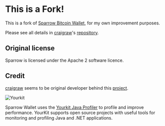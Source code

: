 # This is a Fork!

This is a fork of [Sparrow Bitcoin Wallet](https://github.com/sparrowwallet/sparrow), for my own improvement purposes.

Please see all details in [craigraw](https://github.com/search?q=user%3Acraigraw&type=users)'s [repository](https://github.com/sparrowwallet).

## Original license

Sparrow is licensed under the Apache 2 software licence.

## Credit

[craigraw](https://github.com/craigraw) seems to be original developer behind this [project](https://github.com/sparrowwallet/sparrow).

![Yourkit](https://www.yourkit.com/images/yklogo.png)

Sparrow Wallet uses the [Yourkit Java Profiler](https://www.yourkit.com/java/profiler/) to profile and improve performance. 
YourKit supports open source projects with useful tools for monitoring and profiling Java and .NET applications.
